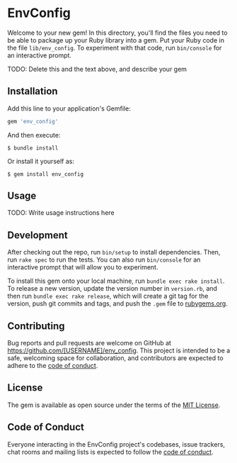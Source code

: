 # EnvConfig

Welcome to your new gem! In this directory, you'll find the files you need to be able to package up your Ruby library into a gem. Put your Ruby code in the file `lib/env_config`. To experiment with that code, run `bin/console` for an interactive prompt.

TODO: Delete this and the text above, and describe your gem

## Installation

Add this line to your application's Gemfile:

```ruby
gem 'env_config'
```

And then execute:

    $ bundle install

Or install it yourself as:

    $ gem install env_config

## Usage

TODO: Write usage instructions here

## Development

After checking out the repo, run `bin/setup` to install dependencies. Then, run `rake spec` to run the tests. You can also run `bin/console` for an interactive prompt that will allow you to experiment.

To install this gem onto your local machine, run `bundle exec rake install`. To release a new version, update the version number in `version.rb`, and then run `bundle exec rake release`, which will create a git tag for the version, push git commits and tags, and push the `.gem` file to [rubygems.org](https://rubygems.org).

## Contributing

Bug reports and pull requests are welcome on GitHub at https://github.com/[USERNAME]/env_config. This project is intended to be a safe, welcoming space for collaboration, and contributors are expected to adhere to the [code of conduct](https://github.com/[USERNAME]/env_config/blob/master/CODE_OF_CONDUCT.md).


## License

The gem is available as open source under the terms of the [MIT License](https://opensource.org/licenses/MIT).

## Code of Conduct

Everyone interacting in the EnvConfig project's codebases, issue trackers, chat rooms and mailing lists is expected to follow the [code of conduct](https://github.com/[USERNAME]/env_config/blob/master/CODE_OF_CONDUCT.md).
